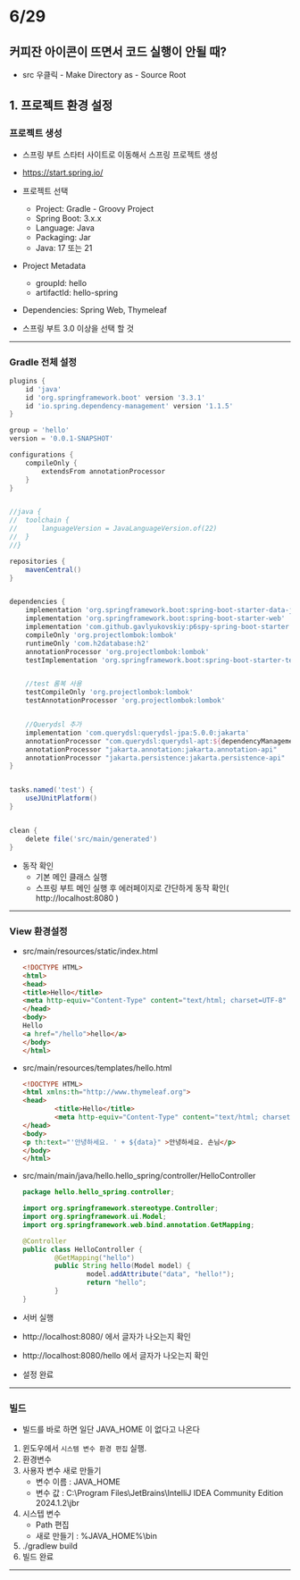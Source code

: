 # 6/29

## 커피잔 아이콘이 뜨면서 코드 실행이 안될 때?

- src 우클릭 - Make Directory as - Source Root

## 1. 프로젝트 환경 설정

### 프로젝트 생성

- 스프링 부트 스타터 사이트로 이동해서 스프링 프로젝트 생성
- https://start.spring.io/

- 프로젝트 선택
  - Project: Gradle - Groovy Project
  - Spring Boot: 3.x.x
  - Language: Java
  - Packaging: Jar
  - Java: 17 또는 21

- Project Metadata
  - groupId: hello
  - artifactId: hello-spring

- Dependencies: Spring Web, Thymeleaf

- 스프링 부트 3.0 이상을 선택 할 것
---
### Gradle 전체 설정

```gradle
plugins {
	id 'java'
	id 'org.springframework.boot' version '3.3.1'
	id 'io.spring.dependency-management' version '1.1.5'
}

group = 'hello'
version = '0.0.1-SNAPSHOT'

configurations {
	compileOnly {
		extendsFrom annotationProcessor
	}
}


//java {
//	toolchain {
//		languageVersion = JavaLanguageVersion.of(22)
//	}
//}

repositories {
	mavenCentral()
}


dependencies {
	implementation 'org.springframework.boot:spring-boot-starter-data-jpa'
	implementation 'org.springframework.boot:spring-boot-starter-web'
	implementation 'com.github.gavlyukovskiy:p6spy-spring-boot-starter:1.9.0'
	compileOnly 'org.projectlombok:lombok'
	runtimeOnly 'com.h2database:h2'
	annotationProcessor 'org.projectlombok:lombok'
	testImplementation 'org.springframework.boot:spring-boot-starter-test'


	//test 롬복 사용
	testCompileOnly 'org.projectlombok:lombok'
	testAnnotationProcessor 'org.projectlombok:lombok'


	//Querydsl 추가
	implementation 'com.querydsl:querydsl-jpa:5.0.0:jakarta'
	annotationProcessor "com.querydsl:querydsl-apt:${dependencyManagement.importedProperties['querydsl.version']}:jakarta"
	annotationProcessor "jakarta.annotation:jakarta.annotation-api"
	annotationProcessor "jakarta.persistence:jakarta.persistence-api"
}


tasks.named('test') {
	useJUnitPlatform()
}


clean {
	delete file('src/main/generated')
}

```

- 동작 확인
  - 기본 메인 클래스 실행
  - 스프링 부트 메인 실행 후 에러페이지로 간단하게 동작 확인( http://localhost:8080 )
---
### View 환경설정

- src/main/resources/static/index.html

	```html
	<!DOCTYPE HTML>
	<html>
	<head>
	<title>Hello</title>
	<meta http-equiv="Content-Type" content="text/html; charset=UTF-8" />
	</head>
	<body>
	Hello
	<a href="/hello">hello</a>
	</body>
	</html>
	```

- src/main/resources/templates/hello.html

	```html
	<!DOCTYPE HTML>
	<html xmlns:th="http://www.thymeleaf.org">
	<head>
			<title>Hello</title>
			<meta http-equiv="Content-Type" content="text/html; charset=UTF-8" />
	</head>
	<body>
	<p th:text="'안녕하세요. ' + ${data}" >안녕하세요. 손님</p>
	</body>
	</html>
	```

- src/main/main/java/hello.hello_spring/controller/HelloController

	```java
	package hello.hello_spring.controller;

	import org.springframework.stereotype.Controller;
	import org.springframework.ui.Model;
	import org.springframework.web.bind.annotation.GetMapping;

	@Controller
	public class HelloController {
			@GetMapping("hello")
			public String hello(Model model) {
					model.addAttribute("data", "hello!");
					return "hello";
			}
	}
	```

- 서버 실행
- http://localhost:8080/ 에서 글자가 나오는지 확인
- http://localhost:8080/hello 에서 글자가 나오는지 확인
- 설정 완료
---
### 빌드

- 빌드를 바로 하면 일단 JAVA_HOME 이 없다고 나온다

1. 윈도우에서 `시스템 변수 환경 편집` 실행.
2. 환경변수
3. 사용자 변수 새로 만들기
	- 변수 이름 : JAVA_HOME
	- 변수 값 : C:\Program Files\JetBrains\IntelliJ IDEA Community Edition 2024.1.2\jbr
4. 시스텝 변수
	- Path 편집
  	- 새로 만들기 : %JAVA_HOME%\bin
5. ./gradlew build 
6. 빌드 완료

---